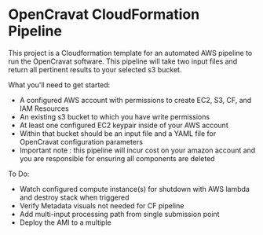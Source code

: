 # OpenCravat CloudFormation Pipeline
This project is a Cloudformation template for an automated AWS pipeline to run the OpenCravat software. This pipeline will take two input files and return all pertinent results to your selected s3 bucket.

What you'll need to get started:
- A configured AWS account with permissions to create EC2, S3, CF, and IAM Resources
- An existing s3 bucket to which you have write permissions
- At least one configured EC2 keypair inside of your AWS account
- Within that bucket should be an input file and a YAML file for OpenCravat configuration parameters
- Important note : this pipeline will incur cost on your amazon account and you are responsible for ensuring all components are deleted

To Do:
- Watch configured compute instance(s) for shutdown with AWS lambda and destroy stack when triggered
- Verify Metadata visuals not needed for CF pipeline
- Add multi-input processing path from single submission point
- Deploy the AMI to a multiple 